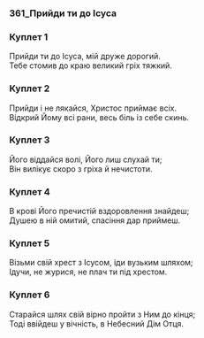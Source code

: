 ### 361_Прийди ти до Ісуса
### Куплет 1
Прийди ти до Ісуса, мій друже дорогий.<br/>Тебе стомив до краю великий гріх тяжкий.
### Куплет 2
Прийди і не лякайся, Христос приймає всіх.<br/>Відкрий Йому всі рани, весь біль із себе скинь.
### Куплет 3
Його віддайся волі, Його лиш слухай ти;<br/>Він вилікує скоро з гріха й нечистоти.
### Куплет 4
В крові Його пречистій вздоровлення знайдеш;<br/>Душею в ній омитий, спасіння дар приймеш.
### Куплет 5
Візьми свій хрест з Ісусом, іди вузьким шляхом;<br/>Ідучи, не журися, не плач ти під хрестом.
### Куплет 6
Старайся шлях свій вірно пройти з Ним до кінця;<br/>Тоді ввійдеш у вічність, в Небесний Дім Отця.
